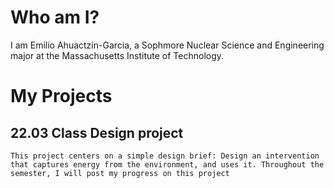 # Who am I?

I am Emilio Ahuactzin-Garcia, a Sophmore Nuclear Science and Engineering major at the Massachusetts Institute of Technology.

# My Projects
## 22.03 Class Design project

	This project centers on a simple design brief: Design an intervention that captures energy from the environment, and uses it. Throughout the semester, I will post my progress on this project
